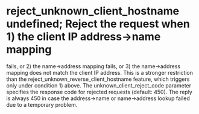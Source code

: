 # reject_unknown_client_hostname undefined; Reject the request when 1) the client IP address-&gt;name mapping
fails, or 2) the name-&gt;address mapping fails, or 3) the name-&gt;address
mapping does not match the client IP address.   This is a
stronger restriction than the reject_unknown_reverse_client_hostname
feature, which triggers only under condition 1) above.  The
unknown_client_reject_code parameter specifies the response code
for rejected requests (default: 450). The reply is always 450 in
case the address-&gt;name or name-&gt;address lookup failed due to
a temporary problem. 